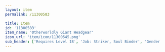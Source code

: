 ```yaml
---
layout: item
permalink: /11300583

title: Item
id: '11300583'
item_name: 'Otherworldly Giant Headgear'
icon_url: 'item/icon/11300545.png'
sub_header: ['Requires Level 18', 'Job: Striker, Soul Binder', 'Gender: All']
---
```

